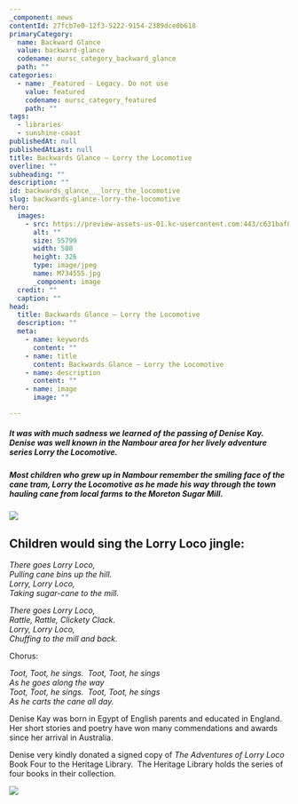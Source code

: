 ```yaml
---
_component: news
contentId: 27fcb7e0-12f3-5222-9154-2389dce0b618
primaryCategory:
  name: Backward Glance
  value: backward-glance
  codename: oursc_category_backward_glance
  path: ""
categories:
  - name: _Featured - Legacy. Do not use
    value: featured
    codename: oursc_category_featured
    path: ""
tags:
  - libraries
  - sunshine-coast
publishedAt: null
publishedAtLast: null
title: Backwards Glance – Lorry the Locomotive
overline: ""
subheading: ""
description: ""
id: backwards_glance___lorry_the_locomotive
slug: backwards-glance-lorry-the-locomotive
hero:
  images:
    - src: https://preview-assets-us-01.kc-usercontent.com:443/c631baf8-1b46-001f-580c-d0001b68b4a8/72d5a53b-092f-4763-85a9-acdb7c6940c6/M734555.jpg
      alt: ""
      size: 55799
      width: 500
      height: 326
      type: image/jpeg
      name: M734555.jpg
      _component: image
  credit: ""
  caption: ""
head:
  title: Backwards Glance – Lorry the Locomotive
  description: ""
  meta:
    - name: keywords
      content: ""
    - name: title
      content: Backwards Glance – Lorry the Locomotive
    - name: description
      content: ""
    - name: image
      image: ""

---
```

##### It was with much sadness we learned of the passing of Denise Kay.  Denise was well known in the Nambour area for her lively adventure series Lorry the Locomotive.

##### Most children who grew up in Nambour remember the smiling face of the cane tram, Lorry the Locomotive as he made his way through the town hauling cane from local farms to the Moreton Sugar Mill.

![](https://preview-assets-us-01.kc-usercontent.com:443/c631baf8-1b46-001f-580c-d0001b68b4a8/f044adcc-f8cb-4ad0-8dca-fe9021e28b4e/Lorry-the-Locomotive.jpg)

## Children would sing the Lorry Loco jingle:

*There goes Lorry Loco,*\
*Pulling cane bins up the hill.*\
*Lorry, Lorry Loco,*\
*Taking sugar-cane to the mill.*

*There goes Lorry Loco,*\
*Rattle, Rattle, Clickety Clack.*\
*Lorry, Lorry Loco,*\
*Chuffing to the mill and back.*

Chorus:

*Toot, Toot, he sings.  Toot, Toot, he sings*\
*As he goes along the way*\
*Toot, Toot, he sings.  Toot, Toot, he sings*\
*As he carts the cane all day.*

Denise Kay was born in Egypt of English parents and educated in England. Her short stories and poetry have won many commendations and awards since her arrival in Australia.

Denise very kindly donated a signed copy of *The Adventures of Lorry Loco* Book Four to the Heritage Library.  The Heritage Library holds the series of four books in their collection.

![](https://preview-assets-us-01.kc-usercontent.com:443/c631baf8-1b46-001f-580c-d0001b68b4a8/1434c433-6b70-423a-a8f1-c9cb2cd4a96f/Lorry-Loco-Books-983x1024.jpg)

